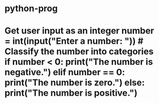 # python-prog
# Get user input as an integer number = int(input("Enter a number: "))  # Classify the number into categories if number &lt; 0:     print("The number is negative.") elif number == 0:     print("The number is zero.") else:     print("The number is positive.")
